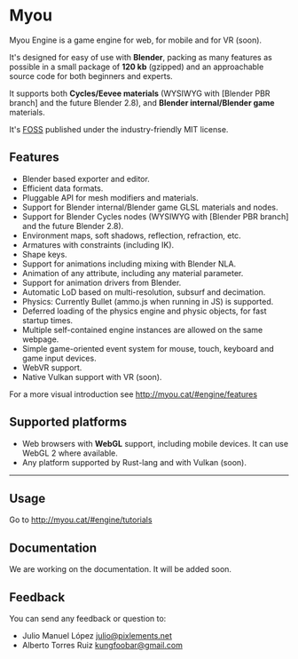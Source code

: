 # Myou

Myou Engine is a game engine for web, for mobile and for VR (soon).

It's designed for easy of use with **Blender**, packing as many features as possible in a small package of **120 kb** (gzipped) and an approachable source code for both beginners and experts.

It supports both **Cycles/Eevee materials** (WYSIWYG with [Blender PBR branch] and the future Blender 2.8), and **Blender internal/Blender game** materials.

It's [FOSS](https://en.wikipedia.org/wiki/Free_and_open-source_software) published under the industry-friendly MIT license.

## Features
* Blender based exporter and editor.
* Efficient data formats.
* Pluggable API for mesh modifiers and materials.
* Support for Blender internal/Blender game GLSL materials and nodes.
* Support for Blender Cycles nodes (WYSIWYG with [Blender PBR branch] and the future Blender 2.8).
* Environment maps, soft shadows, reflection, refraction, etc.
* Armatures with constraints (including IK).
* Shape keys.
* Support for animations including mixing with Blender NLA.
* Animation of any attribute, including any material parameter.
* Support for animation drivers from Blender.
* Automatic LoD based on multi-resolution, subsurf and decimation.
* Physics: Currently Bullet (ammo.js when running in JS) is supported.
* Deferred loading of the physics engine and physic objects, for fast startup times.
* Multiple self-contained engine instances are allowed on the same webpage.
* Simple game-oriented event system for mouse, touch, keyboard and game input devices.
* WebVR support.
* Native Vulkan support with VR (soon).

For a more visual introduction see http://myou.cat/#engine/features

## Supported platforms
* Web browsers with __WebGL__ support, including mobile devices. It can use WebGL 2 where available.
* Any platform supported by Rust-lang and with Vulkan (soon).

-----
## Usage
Go to http://myou.cat/#engine/tutorials

## Documentation
We are working on the documentation. It will be added soon.

## Feedback

You can send any feedback or question to:
* Julio Manuel López <julio@pixlements.net>
* Alberto Torres Ruiz <kungfoobar@gmail.com>
